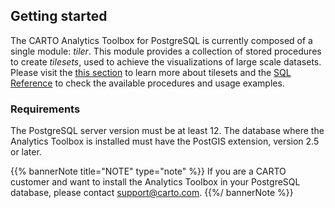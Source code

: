 ## Getting started

The CARTO Analytics Toolbox for PostgreSQL is currently composed of a single module: _tiler_. This module provides a collection of stored procedures to create _tilesets_, used to achieve the visualizations of large scale datasets. Please visit the [this section](../tilesets) to learn more about tilesets and the [SQL Reference](../../sql-reference/tiler) to check the available procedures and usage examples.

### Requirements

The PostgreSQL server version must be at least 12. The database where the Analytics Toolbox is installed must have the PostGIS extension, version 2.5 or later.

{{% bannerNote title="NOTE" type="note" %}}
If you are a CARTO customer and want to install the Analytics Toolbox in your PostgreSQL database, please contact support@carto.com.
{{%/ bannerNote %}}